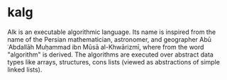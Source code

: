 kalg
====

Alk is an executable algorithmic language. Its name is inspired from the name of the Persian mathematician, astronomer, and geographer Abū ʿAbdallāh Muḥammad ibn Mūsā al-Khwārizmī, where from the word "algorithm" is derived. The algorithms are executed over abstract data types like arrays, structures, cons lists (viewed as abstractions of simple linked lists).
